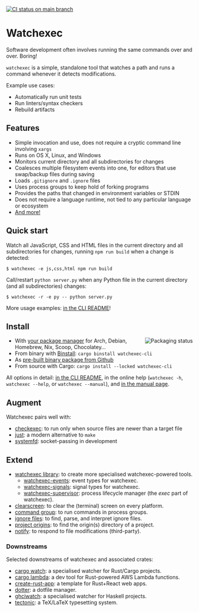 [![CI status on main branch](https://github.com/watchexec/watchexec/actions/workflows/tests.yml/badge.svg)](https://github.com/watchexec/watchexec/actions/workflows/tests.yml)

# Watchexec

Software development often involves running the same commands over and over. Boring!

`watchexec` is a simple, standalone tool that watches a path and runs a command whenever it detects modifications.

Example use cases:

* Automatically run unit tests
* Run linters/syntax checkers
* Rebuild artifacts


## Features

* Simple invocation and use, does not require a cryptic command line involving `xargs`
* Runs on OS X, Linux, and Windows
* Monitors current directory and all subdirectories for changes
* Coalesces multiple filesystem events into one, for editors that use swap/backup files during saving
* Loads `.gitignore` and `.ignore` files
* Uses process groups to keep hold of forking programs
* Provides the paths that changed in environment variables or STDIN
* Does not require a language runtime, not tied to any particular language or ecosystem
* [And more!](./crates/cli/#features)


## Quick start

Watch all JavaScript, CSS and HTML files in the current directory and all subdirectories for changes, running `npm run build` when a change is detected:

    $ watchexec -e js,css,html npm run build

Call/restart `python server.py` when any Python file in the current directory (and all subdirectories) changes:

    $ watchexec -r -e py -- python server.py

More usage examples: [in the CLI README](./crates/cli/#usage-examples)!

## Install

<a href="https://repology.org/project/watchexec/versions"><img align="right" src="https://repology.org/badge/vertical-allrepos/watchexec.svg" alt="Packaging status"></a>

- With [your package manager](./doc/packages.md) for Arch, Debian, Homebrew, Nix, Scoop, Chocolatey…
- From binary with [Binstall](https://github.com/cargo-bins/cargo-binstall): `cargo binstall watchexec-cli`
- As [pre-built binary package from Github](https://github.com/watchexec/watchexec/releases/latest)
- From source with Cargo: `cargo install --locked watchexec-cli`

All options in detail: [in the CLI README](./crates/cli/#installation),
in the online help (`watchexec -h`, `watchexec --help`, or `watchexec --manual`),
and [in the manual page](./doc/watchexec.1.md).


## Augment

Watchexec pairs well with:

- [checkexec](https://github.com/kurtbuilds/checkexec): to run only when source files are newer than a target file
- [just](https://github.com/casey/just): a modern alternative to `make`
- [systemfd](https://github.com/mitsuhiko/systemfd): socket-passing in development

## Extend

- [watchexec library](./crates/lib/): to create more specialised watchexec-powered tools.
  - [watchexec-events](./crates/events/): event types for watchexec.
  - [watchexec-signals](./crates/signals/): signal types for watchexec.
  - [watchexec-supervisor](./crates/supervisor/): process lifecycle manager (the _exec_ part of watchexec).
- [clearscreen](https://github.com/watchexec/clearscreen): to clear the (terminal) screen on every platform.
- [command group](https://github.com/watchexec/command-group): to run commands in process groups.
- [ignore files](./crates/ignore-files/): to find, parse, and interpret ignore files.
- [project origins](./crates/project-origins/): to find the origin(s) directory of a project.
- [notify](https://github.com/notify-rs/notify): to respond to file modifications (third-party).

### Downstreams

Selected downstreams of watchexec and associated crates:

- [cargo watch](https://github.com/watchexec/cargo-watch): a specialised watcher for Rust/Cargo projects.
- [cargo lambda](https://github.com/cargo-lambda/cargo-lambda): a dev tool for Rust-powered AWS Lambda functions.
- [create-rust-app](https://create-rust-app.dev): a template for Rust+React web apps.
- [dotter](https://github.com/supercuber/dotter): a dotfile manager.
- [ghciwatch](https://github.com/mercurytechnologies/ghciwatch): a specialised watcher for Haskell projects.
- [tectonic](https://tectonic-typesetting.github.io/book/latest/): a TeX/LaTeX typesetting system.
